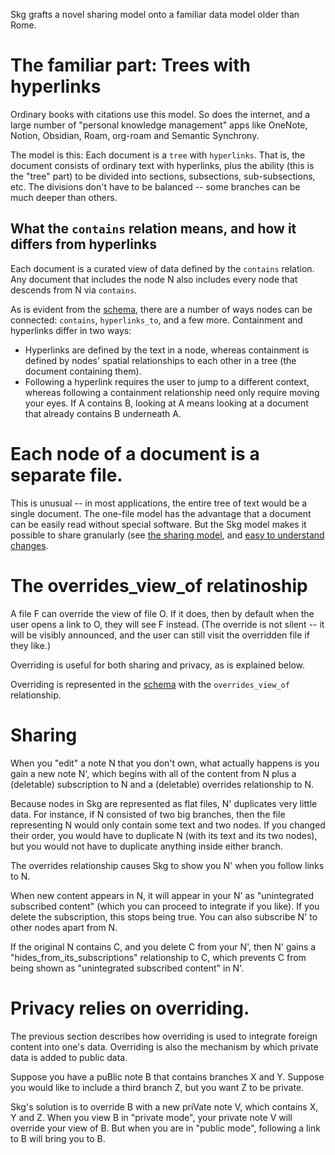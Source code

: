 Skg grafts a novel sharing model onto a familiar data model older than Rome.
# The familiar part: Trees with hyperlinks
Ordinary books with citations use this model. So does the internet, and a large number of "personal knowledge management" apps like OneNote, Notion, Obsidian, Roam, org-roam and Semantic Synchrony.

The model is this: Each document is a `tree` with `hyperlinks`. That is, the document consists of ordinary text with hyperlinks, plus the ability (this is the "tree" part) to be divided into sections, subsections, sub-subsections, etc. The divisions don't have to be balanced -- some branches can be much deeper than others.
## What the `contains` relation means, and how it differs from hyperlinks
Each document is a curated view of data defined by the `contains` relation. Any document that includes the node N also includes every node that descends from N via `contains`.

As is evident from the [schema](../schema.tql), there are a number of ways nodes can be connected: `contains`, `hyperlinks_to`, and a few more. Containment and hyperlinks differ in two ways:

- Hyperlinks are defined by the text in a node, whereas containment is defined by nodes' spatial relationships to each other in a tree (the document containing them).
- Following a hyperlink requires the user to jump to a different context, whereas following a containment relationship need only require moving your eyes. If A contains B, looking at A means looking at a document that already contains B underneath A.
# Each node of a document is a separate file.
This is unusual -- in most applications, the entire tree of text would be a single document. The one-file model has the advantage that a document can be easily read without special software. But the Skg model makes it possible to share granularly (see [the sharing model](sharing-model.md), and [easy to understand changes](diffs-are-clearer-in-skg.md).
# The overrides_view_of relatinoship
A file F can override the view of file O. If it does, then by default when the user opens a link to O, they will see F instead. (The override is not silent -- it will be visibly announced, and the user can still visit the overridden file if they like.)

Overriding is useful for both sharing and privacy, as is explained below.

Overriding is represented in the [schema](../schema.tql) with the `overrides_view_of` relationship.
# Sharing
When you "edit" a note N that you don't own, what actually happens is you gain a new note N', which begins with all of the content from N plus a (deletable) subscription to N and a (deletable) overrides relationship to N.

Because nodes in Skg are represented as flat files, N' duplicates very little data. For instance, if N consisted of two big branches, then the file representing N would only contain some text and two nodes. If you changed their order, you would have to duplicate N (with its text and its two nodes), but you would not have to duplicate anything inside either branch.

The overrides relationship causes Skg to show you N' when you follow links to N.

When new content appears in N, it will appear in your N' as "unintegrated subscribed content" (which you can proceed to integrate if you like). If you delete the subscription, this stops being true. You can also subscribe N' to other nodes apart from N.

If the original N contains C, and you delete C from your N', then N' gains a "hides_from_its_subscriptions" relationship to C, which prevents C from being shown as "unintegrated subscribed content" in N'.
# Privacy relies on overriding.
The previous section describes how overriding is used to integrate foreign content into one's data. Overriding is also the mechanism by which private data is added to public data.

Suppose you have a puBlic note B that contains branches X and Y. Suppose you would like to include a third branch Z, but you want Z to be private.

Skg's solution is to override B with a new priVate note V, which contains X, Y and Z. When you view B in "private mode", your private note V will override your view of B. But when you are in "public mode", following a link to B will bring you to B.
